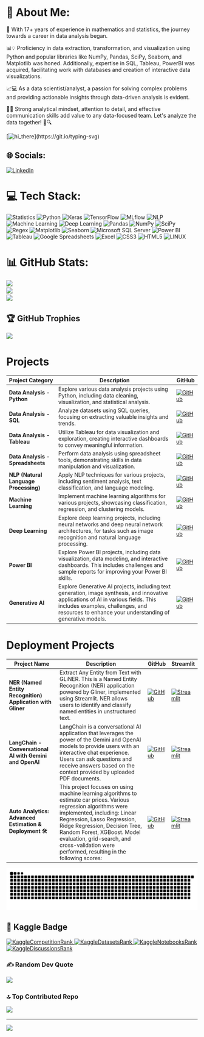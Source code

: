 # 💫 About Me:

🚀  With 17+ years of experience in mathematics and statistics, the journey towards a career in data analysis began.

📊💡 Proficiency in data extraction, transformation, and visualization using Python and popular libraries like NumPy, Pandas, SciPy, Seaborn, and Matplotlib was honed. Additionally, expertise in SQL, Tableau, PowerBI was acquired, facilitating work with databases and creation of interactive data visualizations.

 📈💻 As a data scientist/analyst, a passion for solving complex problems and providing actionable insights through data-driven analysis is evident. 
 
💪💡 Strong analytical mindset, attention to detail, and effective communication skills add value to any data-focused team. Let's analyze the data together! 🚀🔍

[![hi_there](https://readme-typing-svg.demolab.com?font=Fira+Code&size=25&pause=1000&color=C800006C&background=4C0F0F00&center=true&vCenter=true&width=435&height=30&lines=Hi+%2C+there+!+;Unlocking+the+power+of+data+!)](https://git.io/typing-svg)

## 🌐 Socials:

[![LinkedIn](https://img.shields.io/badge/LinkedIn-%230077B5.svg?logo=linkedin&logoColor=white)]((https://www.linkedin.com/in/rajiv-kumar-6b468a8a/)) 


# 💻 Tech Stack:
![Statistics](https://img.shields.io/badge/Statistics-%2312100E.svg?style=for-the-badge) ![Python](https://img.shields.io/badge/python-3670A0?style=for-the-badge&logo=python&logoColor=ffdd54) ![Keras](https://img.shields.io/badge/Keras-%23D00000.svg?style=for-the-badge&logo=Keras&logoColor=white) ![TensorFlow](https://img.shields.io/badge/TensorFlow-%23FF6F00.svg?style=for-the-badge&logo=TensorFlow&logoColor=white) ![MLflow](https://img.shields.io/badge/MLflow-%2307405e.svg?style=for-the-badge&logo=MLflow&logoColor=white) ![NLP](https://img.shields.io/badge/NLP-%2343853D.svg?style=for-the-badge) ![Machine Learning](https://img.shields.io/badge/Machine_Learning-%2302569B.svg?style=for-the-badge) ![Deep Learning](https://img.shields.io/badge/Deep_Learning-%2302569B.svg?style=for-the-badge) ![Pandas](https://img.shields.io/badge/Pandas-%23150458.svg?style=for-the-badge&logo=pandas&logoColor=white) ![NumPy](https://img.shields.io/badge/NumPy-%23013243.svg?style=for-the-badge&logo=numpy&logoColor=white) ![SciPy](https://img.shields.io/badge/SciPy-%230C55A5.svg?style=for-the-badge&logo=scipy&logoColor=white) ![Regex](https://img.shields.io/badge/Regex-%23000000.svg?style=for-the-badge&logo=python&logoColor=white) ![Matplotlib](https://img.shields.io/badge/Matplotlib-%23EE4266.svg?style=for-the-badge&logo=python&logoColor=white) ![Seaborn](https://img.shields.io/badge/Seaborn-%2343B0F1.svg?style=for-the-badge&logo=python&logoColor=white)  ![Microsoft SQL Server](https://img.shields.io/badge/Microsoft_SQL_Server-%23CC2927.svg?style=for-the-badge&logo=microsoft%20sql%20server&logoColor=white) ![Power BI](https://img.shields.io/badge/Power_BI-F2C811?style=for-the-badge&logo=powerbi&logoColor=black) ![Tableau](https://img.shields.io/badge/Tableau-%23E97627.svg?style=for-the-badge&logo=tableau&logoColor=white) ![Google Spreadsheets](https://img.shields.io/badge/Google_Spreadsheets-%230077B5.svg?style=for-the-badge&logo=Google%20Sheets&logoColor=white) ![Excel](https://img.shields.io/badge/Excel-%21777BB4.svg?style=for-the-badge&logo=Microsoft%20Excel&logoColor=white) ![CSS3](https://img.shields.io/badge/css3-%231572B6.svg?style=for-the-badge&logo=css3&logoColor=white) ![HTML5](https://img.shields.io/badge/html5-%23E34F26.svg?style=for-the-badge&logo=html5&logoColor=white) ![LINUX](https://img.shields.io/badge/Linux-FCC624?style=for-the-badge&logo=linux&logoColor=black) 

# 📊 GitHub Stats:
![](https://github-readme-stats.vercel.app/api?username=huseyincenik&theme=slateorange&hide_border=false&include_all_commits=true&count_private=true)<br/>
![](https://github-readme-streak-stats.herokuapp.com/?user=huseyincenik&theme=slateorange&hide_border=false)<br/>
![](https://github-readme-stats.vercel.app/api/top-langs/?username=huseyincenik&theme=slateorange&hide_border=false&include_all_commits=true&count_private=true&layout=compact)


## 🏆 GitHub Trophies
![](https://github-profile-trophy.vercel.app/?username=huseyincenik&theme=juicyfresh&no-frame=false&no-bg=false&margin-w=4)

# Projects

| Project Category | Description | GitHub |
| --- | --- | --- |
| **Data Analysis - Python** | Explore various data analysis projects using Python, including data cleaning, visualization, and statistical analysis. | [![GitHub](https://img.shields.io/badge/GitHub-blue?style=for-the-badge&logo=github)](https://github.com/huseyincenik/data_science/tree/main) |
| **Data Analysis - SQL** | Analyze datasets using SQL queries, focusing on extracting valuable insights and trends. | [![GitHub](https://img.shields.io/badge/GitHub-blue?style=for-the-badge&logo=github)](https://github.com/huseyincenik/SQL---Structured-Query-Language/tree/main) |
| **Data Analysis - Tableau** | Utilize Tableau for data visualization and exploration, creating interactive dashboards to convey meaningful information. | [![GitHub](https://img.shields.io/badge/GitHub-blue?style=for-the-badge&logo=github)](https://github.com/huseyincenik/tableau) |
| **Data Analysis - Spreadsheets** | Perform data analysis using spreadsheet tools, demonstrating skills in data manipulation and visualization. | [![GitHub](https://img.shields.io/badge/GitHub-blue?style=for-the-badge&logo=github)](https://github.com/huseyincenik/spreadsheets) |
| **NLP (Natural Language Processing)** | Apply NLP techniques for various projects, including sentiment analysis, text classification, and language modeling. | [![GitHub](https://img.shields.io/badge/GitHub-blue?style=for-the-badge&logo=github)](https://github.com/huseyincenik/nlp_natural_language_processing) |
| **Machine Learning** | Implement machine learning algorithms for various projects, showcasing classification, regression, and clustering models. | [![GitHub](https://img.shields.io/badge/GitHub-blue?style=for-the-badge&logo=github)](https://github.com/huseyincenik/machine_learning) |
| **Deep Learning** | Explore deep learning projects, including neural networks and deep neural network architectures, for tasks such as image recognition and natural language processing. | [![GitHub](https://img.shields.io/badge/GitHub-blue?style=for-the-badge&logo=github)](https://github.com/huseyincenik/deep_learning) |
| **Power BI** | Explore Power BI projects, including data visualization, data modeling, and interactive dashboards. This includes challenges and sample reports for improving your Power BI skills. | [![GitHub](https://img.shields.io/badge/GitHub-blue?style=for-the-badge&logo=github)](https://github.com/huseyincenik/power_bi) | https://github.com/huseyincenik/power_bi |
| **Generative AI** | Explore Generative AI projects, including text generation, image synthesis, and innovative applications of AI in various fields. This includes examples, challenges, and resources to enhance your understanding of generative models. | [![GitHub](https://img.shields.io/badge/GitHub-blue?style=for-the-badge&logo=github)](https://github.com/huseyincenik/generative_ai/tree/main) | https://github.com/huseyincenik/generative_ai/tree/main |



# Deployment Projects
| Project Name | Description | GitHub | Streamlit |
| --- | --- | --- | --- |
| **NER (Named Entity Recognition) Application with Gliner** | Extract Any Entity from Text with GLiNER. This is a Named Entity Recognition (NER) application powered by Gliner, implemented using Streamlit. NER allows users to identify and classify named entities in unstructured text. | [![GitHub](https://img.shields.io/badge/GitHub-blue?style=for-the-badge&logo=github)](https://github.com/huseyincenik/streamlit_ner_with_gliner) | [![Streamlit](https://img.shields.io/badge/Streamlit-9cf?style=for-the-badge&logo=streamlit)](https://ner-with-gliner.streamlit.app/) |
| **LangChain - Conversational AI with Gemini and OpenAI** | LangChain is a conversational AI application that leverages the power of the Gemini and OpenAI models to provide users with an interactive chat experience. Users can ask questions and receive answers based on the context provided by uploaded PDF documents. | [![GitHub](https://img.shields.io/badge/GitHub-blue?style=for-the-badge&logo=github)](https://github.com/huseyincenik/streamlit_langchain) | [![Streamlit](https://img.shields.io/badge/Streamlit-9cf?style=for-the-badge&logo=streamlit)](https://chat-with-multiple-pdfs-langchain.streamlit.app/) |
| **Auto Analytics: Advanced Estimation & Deployment 🛠️** | This project focuses on using machine learning algorithms to estimate car prices. Various regression algorithms were implemented, including: Linear Regression, Lasso Regression, Ridge Regression, Decision Tree, Random Forest, XGBoost. Model evaluation, grid-search, and cross-validation were performed, resulting in the following scores: | [![GitHub](https://img.shields.io/badge/GitHub-blue?style=for-the-badge&logo=github)](https://github.com/huseyincenik/auto_analytics_advanced_estimation_and_deployment) | [![Streamlit](https://img.shields.io/badge/Streamlit-9cf?style=for-the-badge&logo=streamlit)](https://auto-price-deployment.streamlit.app/) |



<!-- Proudly created with GPRM ( https://gprm.itsvg.in ) -->

<picture>
  <source media="(prefers-color-scheme: dark)" srcset="https://raw.githubusercontent.com/CagatayAkkas/CagatayAkkas/output/github-contribution-grid-snake-dark.svg">
  <source media="(prefers-color-scheme: light)" srcset="https://raw.githubusercontent.com/CagatayAkkas/CagatayAkkas/output/github-contribution-grid-snake.svg">
  <img alt="github contribution grid snake animation" src="https://raw.githubusercontent.com/CagatayAkkas/CagatayAkkas/output/github-contribution-grid-snake.svg">
</picture>

## :pushpin: Kaggle Badge
<a href="https://www.kaggle.com/huseyincenik/competitions">
    <img src="./kaggle-plates/Competitions/white.svg" alt="KaggleCompetitionRank" />
</a>
<a href="https://www.kaggle.com/huseyincenik/datasets">
    <img src="./kaggle-plates/Datasets/white.svg" alt="KaggleDatasetsRank" />
</a>
<a href="https://www.kaggle.com/huseyincenik/code">
    <img src="./kaggle-plates/Notebooks/white.svg" alt="KaggleNotebooksRank" />
</a>
<a href="https://www.kaggle.com/huseyincenik/discussion">
    <img src="./kaggle-plates/Discussions/white.svg" alt="KaggleDiscussionsRank" />
</a>


### ✍️ Random Dev Quote
![](https://quotes-github-readme.vercel.app/api?type=horizontal&theme=gruvbox)

### 🔝 Top Contributed Repo
![](https://github-contributor-stats.vercel.app/api?username=huseyincenik&limit=5&theme=monokai&combine_all_yearly_contributions=true)

---
[![](https://visitcount.itsvg.in/api?id=huseyincenik&label=Profile%20Views&color=10&icon=9&pretty=false)](https://visitcount.itsvg.in)

<!-- Proudly created with GPRM ( https://gprm.itsvg.in ) -->

